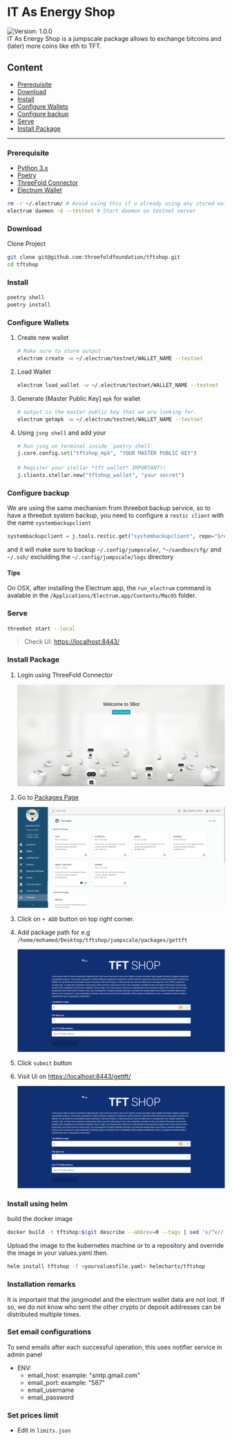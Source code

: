 # IT As Energy Shop

![Version: 1.0.0](https://img.shields.io/badge/Version-1.0.0-informational?style=flat-square)  
IT As Energy Shop is a jumpscale package allows to exchange bitcoins and (later) more coins like eth to TFT.

## Content

- [Prerequisite](#prerequisite)
- [Download](#download)
- [Install](#install)
- [Configure Wallets](#config-wallets)
- [Configure backup](#config-backup)
- [Serve](#serve)
- [Install Package](#install-package)

---

### Prerequisite

- [Python 3.x](https://www.python.org/)
- [Poetry](https://python-poetry.org/docs/#installation)
- [ThreeFold Connector](https://play.google.com/store/apps/details?id=org.jimber.threebotlogin&hl=en&gl=US)
- [Electrum Wallet](https://electrum.org/#home)

```sh
rm -r ~/.electrum/ # Avoid using this if u already using any stored wallet
electrum daemon -d --testnet # Start daemon on testnet server
```

### Download

Clone Project

```sh
git clone git@github.com:threefoldfoundation/tftshop.git
cd tftshop
```

### Install

```sh
poetry shell
poetry install
```

### Configure Wallets

1. Create new wallet

   ```sh
   # Make sure to store output
   electrum create -w ~/.electrum/testnet/WALLET_NAME --testnet
   ```

2. Load Wallet

   ```sh
   electrum load_wallet -w ~/.electrum/testnet/WALLET_NAME --testnet
   ```

3. Generate [Master Public Key] `mpk` for wallet

   ```sh
   # output is the master public key that we are looking for.
   electrum getmpk -w ~/.electrum/testnet/WALLET_NAME --testnet
   ```

4. Using `jsng shell` and add your

   ```py
   # Run jsng on terminal inside `poetry shell`
   j.core.config.set("tftshop_mpk", "YOUR MASTER PUBLIC KEY")

   # Register your stellar *tft wallet* IMPORTANT!!
   j.clients.stellar.new("tftshop_wallet", "your secret")
   ```

### Configure backup

We are using the same mechanism from threebot backup service, so to have a threebot system backup, you need to configure a `restic client` with the name `systembackupclient`

```python
systembackupclient = j.tools.restic.get("systembackupclient", repo="$repo_url", password="$backup_password", extra_env={"AWS_ACCESS_KEY_ID": "$AWS_ACCESS_KEY_ID", "AWS_SECRET_ACCESS_KEY": "$AWS_ACCESS_KEY_ID"})"
```

 and it will make sure to backup
`~/.config/jumpscale/`, `"~/sandbox/cfg/` and `~/.ssh/` exclulding the `~/.config/jumpscale/logs` directory

#### Tips

On OSX, after installing the Electrum app, the `run_electrum` command is avalable in the `/Applications/Electrum.app/Contents/MacOS` folder.

### Serve

```sh
threebot start --local
```

> Check UI: [https://localhost:8443/](https://localhost:8443/)

### Install Package

1. Login using ThreeFold Connector

   ![login](./docs/images/1.png)
2. Go to [Packages Page](https://localhost:8443/admin/#/packages)

   ![packages page](./docs/images/2.png)
3. Click on `+ ADD` button on top right corner.
4. Add package path for e.g `/home/mohamed/Desktop/tftshop/jumpscale/packages/gettft`

   ![package add](./docs/images/4.png)
5. Click `submit` button
6. Visit Ui on [https://localhost:8443/gettft/](https://localhost:8443/gettft/)

   ![ui page"](./docs/images/4.png)

### Install using helm

build the docker image

```sh
docker build -t tftshop:$(git describe --abbrev=0 --tags | sed 's/^v//') .
```

Upload the image to the kubernetes machine or to a repository and override the image in your values.yaml then.

```sh
helm install tftshop -f <yourvaluesfile.yaml> helmcharts/tftshop
```

### Installation remarks

It is important that the jsngmodel and the electrum wallet data are not lost. If so, we do not know who sent the other crypto or deposit addresses can be distributed multiple times.  

### Set email configurations

To send emails after each successful operation, this uses notifier service in admin panel

- ENV:
  - email_host: example: "smtp.gmail.com"
  - email_port: example: "587"
  - email_username
  - email_password

### Set prices limit

- Edit in `limits.json`
